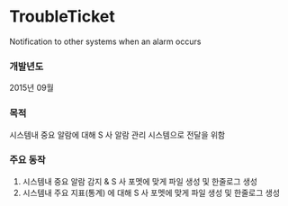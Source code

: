 # TroubleTicket
Notification to other systems when an alarm occurs

### 개발년도

2015년 09월

### 목적

시스템내 중요 알람에 대해 S 사 알람 관리 시스템으로 전달을 위함

### 주요 동작

1. 시스템내 중요 알람 감지 & S 사 포멧에 맞게 파일 생성 및 한줄로그 생성   
2. 시스템내 주요 지표(통계) 에 대해 S 사 포멧에 맞게 파일 생성 및 한줄로그 생성
